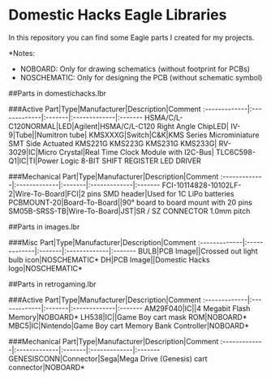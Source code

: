 # Domestic Hacks Eagle Libraries

In this repository you can find some Eagle parts I created for my projects.

*Notes:
 * NOBOARD: Only for drawing schematics (without footprint for PCBs)
 * NOSCHEMATIC: Only for designing the PCB (without schematic symbol)

##Parts in domestichacks.lbr

###Active
Part|Type|Manufacturer|Description|Comment
:-------------|:-------------|:-------|:-------------|:-------
HSMA/C/L-C120NORMAL|LED|Agilent|HSMA/C/L-C120 Right Angle ChipLED|
IV-9|Tube||Numitron tube|
KMSXXXG|Switch|C&K|KMS Series Microminiature SMT Side Actuated KMS221G KMS223G KMS231G KMS233G|
RV-3029|IC|Micro Crystal|Real Time Clock Module with I2C-Bus|
TLC6C598-Q1|IC|TI|Power Logic 8-BIT SHIFT REGISTER LED DRIVER

###Mechanical
Part|Type|Manufacturer|Description|Comment
:-------------|:-------------|:-------|:-------------|:-------
FCI-10114828-10102LF-2|Wire-To-Board|FCI|2 pins SMD header|Used for 1C LiPo batteries
PCBMOUNT-20|Board-To-Board||90° board to board mount with 20 pins
SM05B-SRSS-TB|Wire-To-Board|JST|SR / SZ CONNECTOR 1.0mm pitch

##Parts in images.lbr

###Misc
Part|Type|Manufacturer|Description|Comment
:-------------|:-------------|:-------|:-------------|:-------
BULB|PCB Image||Crossed out light bulb icon|NOSCHEMATIC*
DH|PCB Image||Domestic Hacks logo|NOSCHEMATIC*

##Parts in retrogaming.lbr

###Active
Part|Type|Manufacturer|Description|Comment
:-------------|:-------------|:-------|:-------------|:-------
AM29F040|IC||4 Megabit Flash Memory|NOBOARD*
LH538|IC||Game Boy cart mask ROM|NOBOARD*
MBC5|IC|Nintendo|Game Boy cart Memory Bank Controller|NOBOARD*

###Mechanical
Part|Type|Manufacturer|Description|Comment
:-------------|:-------------|:-------|:-------------|:-------
GENESISCONN|Connector|Sega|Mega Drive (Genesis) cart connector|NOBOARD*